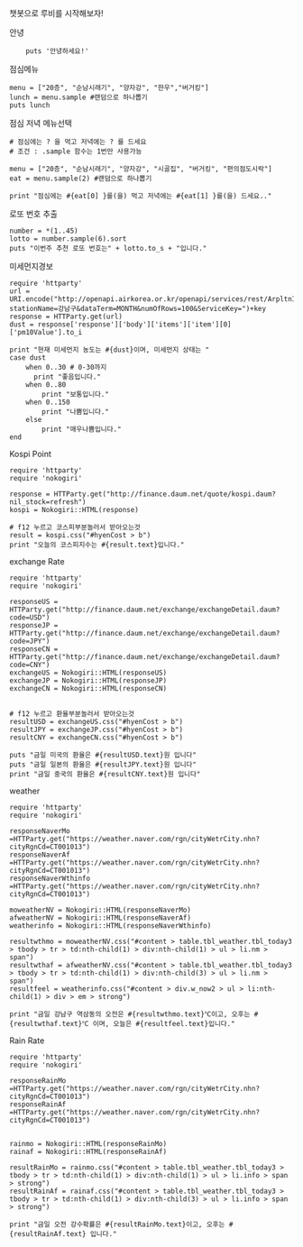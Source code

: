 챗봇으로 루비를 시작해보자!

안녕

    	puts '안녕하세요!'

점심메뉴

    menu = ["20층", "순남시래기", "양자강", "한우","버거킹"]
    lunch = menu.sample #랜덤으로 하나뽑기
    puts lunch

점심 저녁 메뉴선택

    # 점심에는 ? 을 먹고 저녁에는 ? 를 드세요
    # 조건 : .sample 함수는 1번만 사용가능
    
    menu = ["20층", "순남시래기", "양자강", "시골집", "버거킹", "편의점도시락"]
    eat = menu.sample(2) #랜덤으로 하나뽑기
    
    print "점심에는 #{eat[0] }를(을) 먹고 저녁에는 #{eat[1] }를(을) 드세요.."

로또 번호 추출

    number = *(1..45)
    lotto = number.sample(6).sort
    puts "이번주 추천 로또 번호는" + lotto.to_s + "입니다."

미세먼지경보

    require 'httparty'
    url = URI.encode("http://openapi.airkorea.or.kr/openapi/services/rest/ArpltnInforInqireSvc/getMsrstnAcctoRltmMesureDnsty?stationName=강남구&dataTerm=MONTH&numOfRows=100&ServiceKey=")+key
    response = HTTParty.get(url)
    dust = response['response']['body']['items']['item'][0]['pm10Value'].to_i
    
    print "현재 미세먼지 농도는 #{dust}이며, 미세먼지 상태는 "		
    case dust
    	when 0..30 # 0-30까지
    	  print "좋음입니다."	
    	when 0..80
    		print "보통입니다."
    	when 0..150
    		print "나쁨입니다."
    	else 		
            print "매우나쁨입니다."
    end

Kospi Point

    require 'httparty'
    require 'nokogiri'
    
    response = HTTParty.get("http://finance.daum.net/quote/kospi.daum?nil_stock=refresh")
    kospi = Nokogiri::HTML(response)
    
    # f12 누르고 코스피부분놀러서 받아오는것
    result = kospi.css("#hyenCost > b")
    print "오늘의 코스피지수는 #{result.text}입니다."

exchange Rate

    require 'httparty'
    require 'nokogiri'
    
    responseUS = HTTParty.get("http://finance.daum.net/exchange/exchangeDetail.daum?code=USD")
    responseJP = HTTParty.get("http://finance.daum.net/exchange/exchangeDetail.daum?code=JPY")
    responseCN = HTTParty.get("http://finance.daum.net/exchange/exchangeDetail.daum?code=CNY")
    exchangeUS = Nokogiri::HTML(responseUS)
    exchangeJP = Nokogiri::HTML(responseJP)
    exchangeCN = Nokogiri::HTML(responseCN)
    
    
    # f12 누르고 환율부분놀러서 받아오는것
    resultUSD = exchangeUS.css("#hyenCost > b")
    resultJPY = exchangeJP.css("#hyenCost > b")
    resultCNY = exchangeCN.css("#hyenCost > b")
    
    puts "금일 미국의 환율은 #{resultUSD.text}원 입니다"
    puts "금일 일본의 환율은 #{resultJPY.text}원 입니다"
    print "금일 중국의 환율은 #{resultCNY.text}원 입니다"

weather

    require 'httparty'
    require 'nokogiri'
    
    responseNaverMo =HTTParty.get("https://weather.naver.com/rgn/cityWetrCity.nhn?cityRgnCd=CT001013")
    responseNaverAf =HTTParty.get("https://weather.naver.com/rgn/cityWetrCity.nhn?cityRgnCd=CT001013")
    responseNaverWthinfo  =HTTParty.get("https://weather.naver.com/rgn/cityWetrCity.nhn?cityRgnCd=CT001013")
    
    moweatherNV = Nokogiri::HTML(responseNaverMo)
    afweatherNV = Nokogiri::HTML(responseNaverAf)
    weatherinfo = Nokogiri::HTML(responseNaverWthinfo)
    
    resultwthmo = moweatherNV.css("#content > table.tbl_weather.tbl_today3 > tbody > tr > td:nth-child(1) > div:nth-child(1) > ul > li.nm > span")
    resultwthaf = afweatherNV.css("#content > table.tbl_weather.tbl_today3 > tbody > tr > td:nth-child(1) > div:nth-child(3) > ul > li.nm > span")
    resultfeel = weatherinfo.css("#content > div.w_now2 > ul > li:nth-child(1) > div > em > strong")
    
    print "금일 강남구 역삼동의 오전은 #{resultwthmo.text}℃이고, 오후는 #{resultwthaf.text}℃ 이며, 오늘은 #{resultfeel.text}입니다."

Rain Rate

    require 'httparty'
    require 'nokogiri'
    
    responseRainMo =HTTParty.get("https://weather.naver.com/rgn/cityWetrCity.nhn?cityRgnCd=CT001013")
    responseRainAf =HTTParty.get("https://weather.naver.com/rgn/cityWetrCity.nhn?cityRgnCd=CT001013")
    
    
    rainmo = Nokogiri::HTML(responseRainMo)
    rainaf = Nokogiri::HTML(responseRainAf)
    
    resultRainMo = rainmo.css("#content > table.tbl_weather.tbl_today3 > tbody > tr > td:nth-child(1) > div:nth-child(1) > ul > li.info > span > strong")
    resultRainAf = rainaf.css("#content > table.tbl_weather.tbl_today3 > tbody > tr > td:nth-child(1) > div:nth-child(3) > ul > li.info > span > strong")
    
    print "금일 오전 강수확률은 #{resultRainMo.text}이고, 오후는 #{resultRainAf.text} 입니다."


